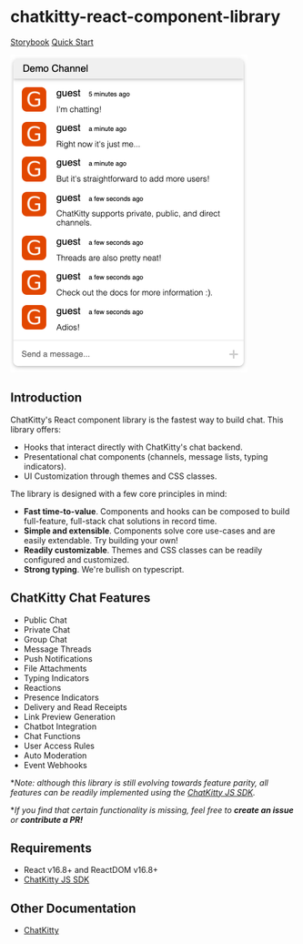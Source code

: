 # chatkitty-react-component-library

[Storybook](https://chatkitty.github.io/chatkitty-react-component-library/?path=/story/introduction-about--page)
[Quick Start](https://chatkitty.github.io/chatkitty-react-component-library/?path=/story/introduction-quick-start--page)

<img src="docs/assets/chat.png" />

## Introduction

ChatKitty's React component library is the fastest way to build chat. This library offers:

- Hooks that interact directly with ChatKitty's chat backend.
- Presentational chat components (channels, message lists, typing indicators).
- UI Customization through themes and CSS classes.

The library is designed with a few core principles in mind:

- **Fast time-to-value**. Components and hooks can be composed to build full-feature, full-stack chat solutions in record time.
- **Simple and extensible**. Components solve core use-cases and are easily extendable. Try building your own!
- **Readily customizable**. Themes and CSS classes can be readily configured and customized.
- **Strong typing**. We're bullish on typescript.

## ChatKitty Chat Features

- Public Chat
- Private Chat
- Group Chat
- Message Threads
- Push Notifications
- File Attachments
- Typing Indicators
- Reactions
- Presence Indicators
- Delivery and Read Receipts
- Link Preview Generation
- Chatbot Integration
- Chat Functions
- User Access Rules
- Auto Moderation
- Event Webhooks

\*_Note: although this library is still evolving towards feature parity, all features can be readily implemented using the [ChatKitty JS SDK](https://github.com/ChatKitty/chatkitty-js)._

\*_If you find that certain functionality is missing, feel free to **create an issue** or **contribute a PR!**_

## Requirements

- React v16.8+ and ReactDOM v16.8+
- [ChatKitty JS SDK](https://github.com/ChatKitty/chatkitty-js)

## Other Documentation

- [ChatKitty](https://www.chatkitty.com/)

